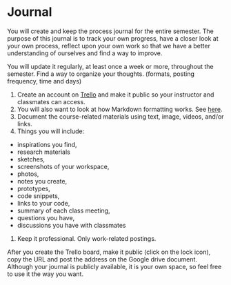 # Journal

You will create and keep the process journal for the entire semester. The purpose of this journal is to track your own progress, have a closer look at your own process, reflect upon your own work so that we have a better understanding of ourselves and find a way to improve. 

You will update it regularly, at least once a week or more, throughout the semester. Find a way to organize your thoughts. (formats, posting frequency, time and days) 

1. Create an account on [Trello](http://trello.com) and make it public so your instructor and classmates can access.
1. You will also want to look at how Markdown formatting works. See [here](https://trello.com/c/JmIuOCpq/95-add-formatting-to-your-card-descriptions-using-markdown).
1. Document the course-related materials using text, image, videos, and/or links. 
1. Things you will include: 
  - inspirations you find,
  - research materials
  - sketches, 
  - screenshots of your workspace,
  - photos,
  - notes you create, 
  - prototypes, 
  - code snippets,
  - links to your code, 
  - summary of each class meeting,
  - questions you have,
  - discussions you have with classmates
1. Keep it professional. Only work-related postings.

After you create the Trello board, make it public (click on the lock icon), copy the URL and post the address on the Google drive document. Although your journal is publicly available, it is your own space, so feel free to use it the way you want.
